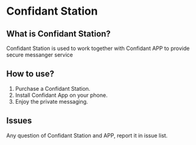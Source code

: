 # Confidant Station

## What is Confidant Station?
Confidant Station is used to work together with Confidant APP to provide secure messanger service


## How to use?

1. Purchase a Confidant Station.
2. Install Confidant App on your phone.
3. Enjoy the private messaging.

## Issues
Any question of Confidant Station and APP, report it in issue list.
